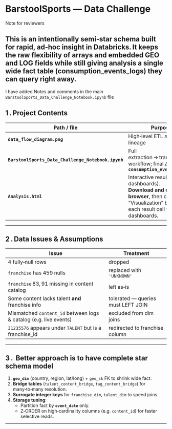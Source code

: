 # BarstoolSports — Data Challenge

Note for reviewers

This is an intentionally semi‑star schema built for rapid, ad‑hoc insight in Databricks. It keeps the raw flexibility of arrays and embedded GEO and LOG fields while still giving analysis a single wide fact table (consumption_events_logs) they can query right away.
---

I have added Notes and comments in the main `BarstoolSports_Data_Challenge_Notebook.ipynb` file 

## 1 . Project Contents

| Path / file | Purpose |
|-------------|---------|
| **`data_flow_diagram.png`** | High‑level ETL and table lineage |
| **`BarstoolSports_Data_Challenge_Notebook.ipynb`** | Full extraction → transformation workflow; final Δ‑table **`consumption_events_logs`** |
| **`Analysis.html`** | Interactive results (tables + dashboards).<br>**Download and open in a browser**, then click the “Visualization” button in each result cell to view dashboards. |

---

## 2 . Data Issues & Assumptions

| Issue | Treatment |
|-------|-----------|
| 4 fully‑null rows | dropped |
| `franchise` has 459 nulls | replaced with `'UNKNOWN'` |
| `franchise` 83, 91 missing in content catalog | left as‑is |
| Some content lacks talent **and** franchise info | tolerated — queries must LEFT JOIN |
| Mismatched `content_id` between logs & catalog (e.g. live events) | excluded from dim joins |
| `31235576` appears under `TALENT` but is a franchise_id | redirected to franchise column |

---

## 3 .  Better approach is to have complete star schema model

1. **`geo_dim`** (country, region, lat/long) + `geo_sk` FK to shrink wide fact.  
2. **Bridge tables** (`talent_content_bridge`, `tag_content_bridge`) for many‑to‑many resolution.  
3. **Surrogate integer keys** for `franchise_dim`, `talent_dim` to speed joins.  
4. **Storage tuning**:  
   * Partition fact by **`event_date`** only.  
   * Z‑ORDER on high‑cardinality columns (e.g. `content_id`) for faster selective reads.

---
